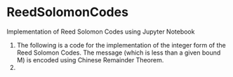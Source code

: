 # ReedSolomonCodes
Implementation of Reed Solomon Codes using Jupyter Notebook

1. The following is a code for the implementation of the integer form of the Reed Solomon Codes. The message (which is less than a given bound M) is encoded using Chinese Remainder Theorem.
2. 
